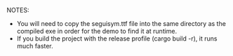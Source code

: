 NOTES: 
 - You will need to copy the seguisym.ttf file into the same directory as the compiled exe in order for the demo to find it at runtime.
 - If you build the project with the release profile (cargo build -r), it runs much faster.
